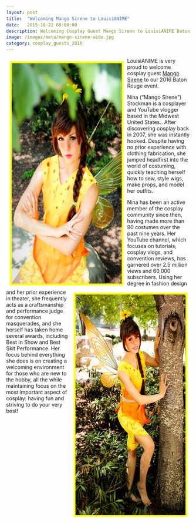 ```yaml
---
layout: post
title:  "Welcoming Mango Sirene to LouisiANIME"
date:   2015-10-22 08:00:00
description: Welcoming Cosplay Guest Mango Sirene to LouisiANIME Baton Rouge in 2016!
image: /images/meta/mango-sirene-wide.jpg
category: cosplay_guests_2016
---
```




<a href="/images/cosplay-guests/mango-sirene.jpg" data-lightbox="Cosplay Image 1"><img class="img-responsive" src="/images/cosplay-guests/mango-sirene.jpg" alt="Mango Sirene" width="300" height="600" style="border:5px solid yellow; float:left; margin:10px;"></a>
<p>LouisiANIME is very proud to welcome cosplay guest <a href="https://www.facebook.com/MangoSirene">Mango Sirene</a> to our 2016 Baton Rouge event.</p><a href="/images/cosplay-guests/mango-sirene-2.jpg" data-lightbox="Cosplay Image 1"><img class="img-responsive" src="/images/cosplay-guests/mango-sirene-2.jpg" alt="Mango Sirene" width="300" height="600" style="border:5px solid yellow; float:right; margin:10px;"></a>
<p>Nina (“Mango Sirene”) Stockman is a cosplayer and YouTube vlogger based in the Midwest United States.. After discovering cosplay back in 2007, she was instantly hooked. Despite having no prior experience with clothing fabrication, she jumped headfirst into the world of costuming, quickly teaching herself how to sew, style wigs, make props, and model her outfits.</p>
<p>Nina has been an active member of the cosplay community since then, having made more than 90 costumes over the past nine years. Her YouTube channel, which focuses on tutorials, cosplay vlogs, and convention reviews, has garnered over 2.5 million views and 60,000 subscribers. Using her degree in fashion design and her prior experience in theater, she frequently acts as a craftsmanship and performance judge for convention masquerades, and she herself has taken home several awards, including Best In Show and Best Skit Performance. Her focus behind everything she does is on creating a welcoming environment for those who are new to the hobby, all the while maintaining focus on the most important aspect of cosplay: having fun and striving to do your very best!</p>